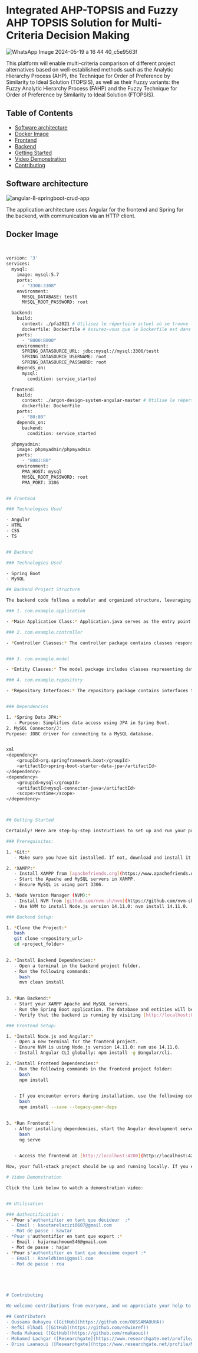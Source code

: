 # Integrated AHP-TOPSIS and Fuzzy AHP TOPSIS Solution for Multi-Criteria Decision Making

![WhatsApp Image 2024-05-19 à 16 44 40_c5e9563f](https://github.com/Hajarita12/RepositoryPFA24/assets/120518556/b9319c5b-9b18-4faf-9512-058a1b2c063f)

This platform will enable multi-criteria comparison of different project alternatives based on well-established methods such as the Analytic Hierarchy Process (AHP), the Technique for Order of Preference by Similarity to Ideal Solution (TOPSIS), as well as their Fuzzy variants: the Fuzzy Analytic Hierarchy Process (FAHP) and the Fuzzy Technique for Order of Preference by Similarity to Ideal Solution (FTOPSIS).

## Table of Contents


- [Software architecture](#Software-architecture)
- [Docker Image](#Docker-Image)
- [Frontend](#frontend)
- [Backend](#backend)
- [Getting Started](#getting-started)
- [Video Demonstration](#Video-Demonstration)
- [Contributing](#contributing)


## Software architecture
![angular-8-springboot-crud-app](https://github.com/Hajarita12/RepositoryPFA24/assets/120518556/f94a1c60-6b9c-41f3-ad81-99e9e525ac19)

The application architecture uses Angular for the frontend and Spring for the backend, with communication via an HTTP client.
## Docker Image
```sh


version: '3'
services:
  mysql:
    image: mysql:5.7
    ports:
      - "3308:3308"
    environment:
      MYSQL_DATABASE: testt
      MYSQL_ROOT_PASSWORD: root

  backend:
    build:
      context: ./pfa2021 # Utilisez le répertoire actuel où se trouve le Dockerfile du backend
      dockerfile: Dockerfile # Assurez-vous que le Dockerfile est dans le même répertoire que docker-compose.yml
    ports:
      - "8000:8000"
    environment:
      SPRING_DATASOURCE_URL: jdbc:mysql://mysql:3306/testt
      SPRING_DATASOURCE_USERNAME: root
      SPRING_DATASOURCE_PASSWORD: root
    depends_on:
      mysql:
        condition: service_started

  frontend:
    build:
      context: ./argon-design-system-angular-master # Utilise le répertoire actuel où se trouve le Dockerfile du frontend
      dockerfile: DockerFile
    ports:
      - "80:80"
    depends_on:
      backend:
        condition: service_started

  phpmyadmin:
    image: phpmyadmin/phpmyadmin
    ports:
      - "8081:80"
    environment:
      PMA_HOST: mysql
      MYSQL_ROOT_PASSWORD: root
      PMA_PORT: 3306


## Frontend

### Technologies Used

- Angular
- HTML
- CSS
- TS


## Backend

### Technologies Used

- Spring Boot
- MySQL

## Backend Project Structure

The backend code follows a modular and organized structure, leveraging the power of Spring Boot for building a robust and scalable application.

### 1. com.example.application

- *Main Application Class:* Application.java serves as the entry point for the Spring Boot application. It includes the main method to start the application.

### 2. com.example.controller

- *Controller Classes:* The controller package contains classes responsible for handling incoming HTTP requests. Each controller class is dedicated to a specific feature or entity, exposing RESTful endpoints. These classes interact with the services to process requests and return appropriate responses.


### 3. com.example.model

- *Entity Classes:* The model package includes classes representing data entities in the application. These classes are annotated with JPA annotations, defining the structure of the database tables. Each entity typically corresponds to a table in the MySQL database.

### 4. com.example.repository

- *Repository Interfaces:* The repository package contains interfaces that extend Spring Data JPA repositories. These interfaces provide methods for basic CRUD operations and are used by services to interact with the database.


### Dependencies

1. *Spring Data JPA:*
   - Purpose: Simplifies data access using JPA in Spring Boot.
2. MySQL Connector/J:
Purpose: JDBC driver for connecting to a MySQL database.


xml
<dependency>
    <groupId>org.springframework.boot</groupId>
    <artifactId>spring-boot-starter-data-jpa</artifactId>
</dependency>
<dependency>
    <groupId>mysql</groupId>
    <artifactId>mysql-connector-java</artifactId>
    <scope>runtime</scope>
</dependency>



## Getting Started

Certainly! Here are step-by-step instructions to set up and run your project locally:

### Prerequisites:

1. *Git:*
   - Make sure you have Git installed. If not, download and install it from [git-scm.com](https://git-scm.com/).

2. *XAMPP:*
   - Install XAMPP from [apachefriends.org](https://www.apachefriends.org/).
   - Start the Apache and MySQL servers in XAMPP.
   - Ensure MySQL is using port 3306.

3. *Node Version Manager (NVM):*
   - Install NVM from [github.com/nvm-sh/nvm](https://github.com/nvm-sh/nvm).
   - Use NVM to install Node.js version 14.11.0: nvm install 14.11.0.

### Backend Setup:

1. *Clone the Project:*
   bash
   git clone <repository_url>
   cd <project_folder>
   

2. *Install Backend Dependencies:*
   - Open a terminal in the backend project folder.
   - Run the following commands:
     bash
     mvn clean install
     

3. *Run Backend:*
   - Start your XAMPP Apache and MySQL servers.
   - Run the Spring Boot application. The database and entities will be created automatically.
   - Verify that the backend is running by visiting [http://localhost:8000](http://localhost:8000) in your browser.

### Frontend Setup:

1. *Install Node.js and Angular:*
   - Open a new terminal for the frontend project.
   - Ensure NVM is using Node.js version 14.11.0: nvm use 14.11.0.
   - Install Angular CLI globally: npm install -g @angular/cli.

2. *Install Frontend Dependencies:*
   - Run the following commands in the frontend project folder:
     bash
     npm install
     

   - If you encounter errors during installation, use the following command:
     bash
     npm install --save --legacy-peer-deps
     

3. *Run Frontend:*
   - After installing dependencies, start the Angular development server:
     bash
     ng serve
     

   - Access the frontend at [http://localhost:4200](http://localhost:4200) in your browser.

Now, your full-stack project should be up and running locally. If you encounter any issues during setup, check the console logs for error messages and ensure that all dependencies and prerequisites are correctly installed.

# Video Demonstration

Click the link below to watch a demonstration video:


## Utilisation 

### Authentification :
- *Pour s'authentifier en tant que décideur  :*
  - Email : kaoutarelazizi0607@gmail.com
  - Mot de passe : kawtar
- *Pour s'authentifier en tant que expert :*
  - Email : hajarmachmoum546@gmail.com
  - Mot de passe : hajar
- *Pour s'authentifier en tant que deuxième expert :*
  - Email : Roaeldhimni@gmail.com
  - Mot de passe : roa





# Contributing

We welcome contributions from everyone, and we appreciate your help to make this project even better! If you would like to contribute, please follow these guidelines:

## Contributors
- Oussama Ouhayou ([GitHub](https://github.com/OUSSAMAOUHA))
- Refki Elhadi ([GitHub](https://github.com/edwinref))
- Reda Makaoui ([GitHub](https://github.com/rmakaoui))
- Mohamed Lachgar ([Researchgate](https://www.researchgate.net/profile/Mohamed-Lachgar))
- Driss Laanaoui ([Researchgate](https://www.researchgate.net/profile/My-Driss-Laanaoui-2))
